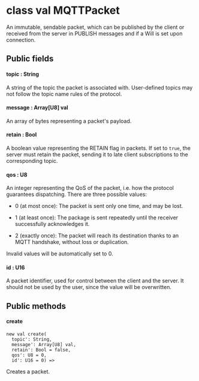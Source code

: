 # class val MQTTPacket

An immutable, sendable packet, which can be published by the client or received
from the server in PUBLISH messages and if a Will is set upon connection.

## Public fields

#### topic : String

A string of the topic the packet is associated with. User-defined topics may
not follow the topic name rules of the protocol.

#### message : Array\[U8\] val

An array of bytes representing a packet's payload.

#### retain : Bool

A boolean value representing the RETAIN flag in packets.
If set to `true`, the server must retain the packet, sending it to late client
subscriptions to the corresponding topic.

#### qos : U8

An integer representing the QoS of the packet, i.e. how the protocol
guarantees dispatching. There are three possible values:

* 0 \(at most once\): The packet is sent only one time, and may be lost.

* 1 \(at least once\): The package is sent repeatedly until the receiver
successfully acknowledges it.

* 2 \(exactly once\): The packet will reach its destination thanks to an
MQTT handshake, without loss or duplication.

Invalid values will be automatically set to 0.

#### id : U16

A packet identifier, used for control between the client and the server.
It should not be used by the user, since the value will be overwritten.

## Public methods

#### create

```pony
new val create(
  topic': String,
  message': Array[U8] val,
  retain': Bool = false,
  qos': U8 = 0,
  id': U16 = 0) =>
```

Creates a packet.
